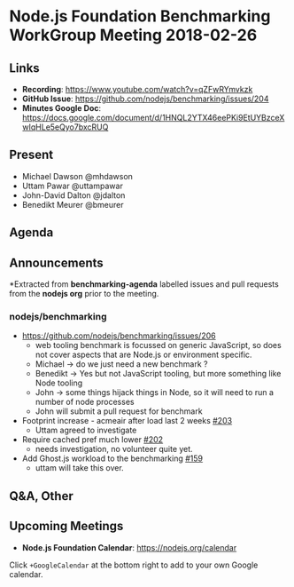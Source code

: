 # Node.js Foundation Benchmarking WorkGroup Meeting 2018-02-26

## Links

* **Recording**: https://www.youtube.com/watch?v=qZFwRYmvkzk
* **GitHub Issue**: https://github.com/nodejs/benchmarking/issues/204
* **Minutes Google Doc**: https://docs.google.com/document/d/1HNQL2YTX46eePKi9EtUYBzceXwIqHLe5eQyo7bxcRUQ

## Present

* Michael Dawson @mhdawson
* Uttam Pawar @uttampawar
* John-David Dalton @jdalton
* Benedikt Meurer @bmeurer


## Agenda

## Announcements

*Extracted from **benchmarking-agenda** labelled issues and pull requests from the **nodejs org** prior to the meeting.

### nodejs/benchmarking

* https://github.com/nodejs/benchmarking/issues/206
  * web  tooling benchmark is focussed on generic JavaScript, so does not cover aspects that
    are Node.js or environment specific.
  * Michael -> do we just need a new benchmark ?
  * Benedikt -> Yes but not JavaScript tooling, but more something like Node tooling
  * John -> some things hijack things in Node, so it will need to run a number of node processes
  * John will submit a pull request for benchmark
* Footprint increase - acmeair after load last 2 weeks [#203](https://github.com/nodejs/benchmarking/issues/203)
  * Uttam agreed to investigate
* Require cached pref much lower [#202](https://github.com/nodejs/benchmarking/issues/202)
  * needs investigation, no volunteer quite yet.
* Add Ghost.js workload to the benchmarking [#159](https://github.com/nodejs/benchmarking/issues/159)
  * uttam will take this over.


## Q&A, Other

## Upcoming Meetings

* **Node.js Foundation Calendar**: https://nodejs.org/calendar

Click `+GoogleCalendar` at the bottom right to add to your own Google calendar.
